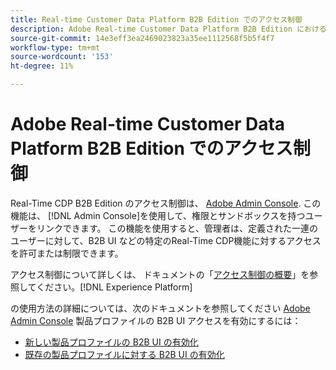 ```yaml
---
title: Real-time Customer Data Platform B2B Edition でのアクセス制御
description: Adobe Real-time Customer Data Platform B2B Edition におけるアクセス制御の役割の概要です。
source-git-commit: 14e3eff3ea2469023823a35ee1112568f5b5f4f7
workflow-type: tm+mt
source-wordcount: '153'
ht-degree: 11%

---
```


# Adobe Real-time Customer Data Platform B2B Edition でのアクセス制御

Real-Time CDP B2B Edition のアクセス制御は、 [Adobe Admin Console](https://adminconsole.adobe.com). この機能は、 [!DNL Admin Console]を使用して、権限とサンドボックスを持つユーザーをリンクできます。 この機能を使用すると、管理者は、定義された一連のユーザーに対して、B2B UI などの特定のReal-Time CDP機能に対するアクセスを許可または制限できます。

アクセス制御について詳しくは、 ドキュメントの「[アクセス制御の概要](../../access-control/home.md)」を参照してください。[!DNL Experience Platform]

の使用方法の詳細については、次のドキュメントを参照してください [Adobe Admin Console](https://adminconsole.adobe.com) 製品プロファイルの B2B UI アクセスを有効にするには：

* [新しい製品プロファイルの B2B UI の有効化](../../access-control/ui/create-profile.md)
* [既存の製品プロファイルに対する B2B UI の有効化](../../access-control/ui/details-and-services.md)